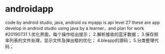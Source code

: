# androidapp
code by android studio, java, android os
myapp is api level 27
these are app develop in android studio using java by a learner，and plan for work
#20190731
1.优化界面，每个操作给出提示；
2.解析接收的蓝牙数据；
3.保存频率列表的文件处理，显示文件及弹出框的优化；
4.blespp的源码；
5.分类整理代码；
